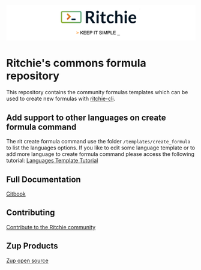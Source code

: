 <img class="special-img-class" src="/docs/img/ritchie-banner.png" />

# Ritchie's commons formula repository

This repository contains the community formulas templates which can be used to create new formulas with [ritchie-cli](https://github.com/ZupIT/ritchie-cli).

## Add support to other languages on create formula command

The rit create formula command use the folder `/templates/create_formula`
to list the languages options. If you like to edit some language template
or to add more language to create formula command please access
the following tutorial:
[Languages Template Tutorial](https://github.com/ZupIT/ritchie-templates/tree/main/templates/create_formula)

## Full Documentation

[Gitbook](https://docs.ritchiecli.io)

## Contributing

[Contribute to the Ritchie community](https://github.com/ZupIT/ritchie-templates/blob/main/CONTRIBUTING.md)

## Zup Products

[Zup open source](https://opensource.zup.com.br)
